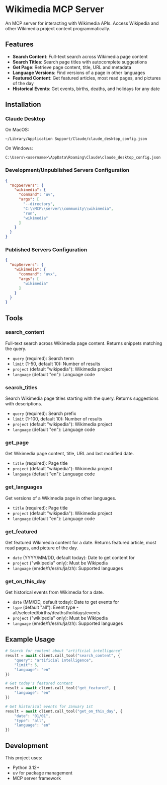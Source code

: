 # Wikimedia MCP Server

An MCP server for interacting with Wikimedia APIs. Access Wikipedia and other Wikimedia project content programmatically.

## Features

- **Search Content**: Full-text search across Wikimedia page content
- **Search Titles**: Search page titles with autocomplete suggestions
- **Get Page**: Retrieve page content, title, URL and metadata
- **Language Versions**: Find versions of a page in other languages
- **Featured Content**: Get featured articles, most read pages, and pictures of the day
- **Historical Events**: Get events, births, deaths, and holidays for any date

## Installation

### Claude Desktop

On MacOS:
```
~/Library/Application Support/Claude/claude_desktop_config.json
```

On Windows:
```
C:\Users\<username>\AppData\Roaming\Claude\claude_desktop_config.json
```

### Development/Unpublished Servers Configuration
```json
{
  "mcpServers": {
    "wikimedia": {
      "command": "uv",
      "args": [
        "--directory",
        "C:\\MCP\\server\\community\\wikimedia",
        "run",
        "wikimedia"
      ]
    }
  }
}
```

### Published Servers Configuration
```json
{
  "mcpServers": {
    "wikimedia": {
      "command": "uvx",
      "args": [
        "wikimedia"
      ]
    }
  }
}
```

## Tools

### search_content
Full-text search across Wikimedia page content. Returns snippets matching the query.
- `query` (required): Search term
- `limit` (1-50, default 10): Number of results
- `project` (default "wikipedia"): Wikimedia project
- `language` (default "en"): Language code

### search_titles
Search Wikimedia page titles starting with the query. Returns suggestions with descriptions.
- `query` (required): Search prefix
- `limit` (1-100, default 10): Number of results
- `project` (default "wikipedia"): Wikimedia project
- `language` (default "en"): Language code

### get_page
Get Wikimedia page content, title, URL and last modified date.
- `title` (required): Page title
- `project` (default "wikipedia"): Wikimedia project
- `language` (default "en"): Language code

### get_languages
Get versions of a Wikimedia page in other languages.
- `title` (required): Page title
- `project` (default "wikipedia"): Wikimedia project
- `language` (default "en"): Language code

### get_featured
Get featured Wikimedia content for a date. Returns featured article, most read pages, and picture of the day.
- `date` (YYYY/MM/DD, default today): Date to get content for
- `project` ("wikipedia" only): Must be Wikipedia
- `language` (en/de/fr/es/ru/ja/zh): Supported languages

### get_on_this_day
Get historical events from Wikimedia for a date.
- `date` (MM/DD, default today): Date to get events for
- `type` (default "all"): Event type - all/selected/births/deaths/holidays/events
- `project` ("wikipedia" only): Must be Wikipedia
- `language` (en/de/fr/es/ru/ja/zh): Supported languages

## Example Usage

```python
# Search for content about "artificial intelligence"
result = await client.call_tool("search_content", {
    "query": "artificial intelligence",
    "limit": 5,
    "language": "en"
})

# Get today's featured content
result = await client.call_tool("get_featured", {
    "language": "en"
})

# Get historical events for January 1st
result = await client.call_tool("get_on_this_day", {
    "date": "01/01",
    "type": "all",
    "language": "en"
})
```

## Development

This project uses:
- Python 3.12+
- uv for package management
- MCP server framework